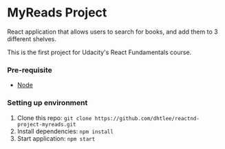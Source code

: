 # MyReads Project
React application that allows users to search for books, and add them to 3 different shelves.

This is the first project for Udacity's React Fundamentals course.

### Pre-requisite
- [Node](https://nodejs.org)

### Setting up environment
1. Clone this repo: `git clone https://github.com/dhtlee/reactnd-project-myreads.git`
2. Install dependencies: `npm install`
3. Start application: `npm start`